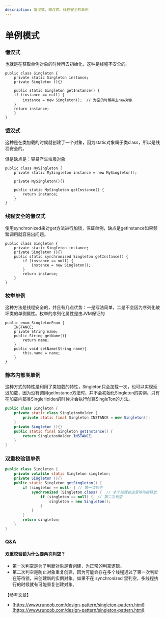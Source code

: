 ```yaml
---
description: 饿汉式、懒汉式、线程安全的单例
---
```


# 单例模式

### 懒汉式

也就是在获取单例对象的时候再去初始化，这种是线程不安全的。

```text
public class Singleton {  
    private static Singleton instance;  
    private Singleton (){}  
  
    public static Singleton getInstance() {  
    if (instance == null) {  
        instance = new Singleton();  // 为空的时候再去new对象
    }  
    return instance;  
    }  
}
```

### 饿汉式

这种是在类加载的时候就创建了一个对象，因为static对象属于类class，所以是线程安全的。

但是缺点是：容易产生垃圾对象

```text
public class MySingleton {  
    private static MySingleton instance = new MySingleton();
    
    private MySingleton(){}
    
    public static MySingleton getInstance() {
        return instance;
    }
}
```

### 线程安全的懒汉式

使用synchronized来对get方法进行加锁，保证单例，缺点是getInstance如果频繁调用就容易出问题。

```text
public class Singleton {  
    private static Singleton instance;  
    private Singleton (){}  
    public static synchronized Singleton getInstance() {  
        if (instance == null) {  
            instance = new Singleton();  
        }  
        return instance;  
    }  
}
```

### 枚举单例

这种方法是线程安全的，并且有几点优势：一是写法简单，二是不会因为序列化破坏类的单例属性。枚举的序列化属性是由JVM保证的

```text
public enum SingletonEnum {
    INSTANCE;
    private String name;
    public String getName(){
        return name;
    }
    public void setName(String name){
        this.name = name;
    }
}
```

### 静态内部类单例

这种方式的特性是利用了类加载的特性，Singleton只会加载一次，也可以实现延迟加载，因为没有调用getInstance方法时，并不会初始化Singleton的实例。只有在加载内部类SingleHolder的时候才会执行创建SingleTon的方法。

```java
public class Singleton {  
    private static class SingletonHolder {  
        private static final Singleton INSTANCE = new Singleton();  
    }  
    private Singleton (){}  
    public static final Singleton getInstance() {  
        return SingletonHolder.INSTANCE;  
    }  
}
```

### 双重校验锁单例

```java
public class Singleton {  
    private volatile static Singleton singleton;  
    private Singleton (){}  
    public static Singleton getSingleton() {  
        if (singleton == null) { // 第一次判空
            synchronized (Singleton.class) {  // 多个线程在这里等待锁释放
                if (singleton == null) {  // 第二次判空
                    singleton = new Singleton();  
                }  
            }  
        }  
        return singleton;  
    }  
}
```

### Q&A

#### 双重校验锁为什么要两次判空？

* 第一次判空是为了判断对象是否创建，为正常的判空逻辑。
* 第二次判空是防止对象重复创建，因为可能会存在多个线程通过了第一次判断在等待锁，来创建新的实例对象。如果不在 synchronized 里判空，多线程执行的时候就有可能重复创建对象。

【参考文章】

* [https://www.runoob.com/design-pattern/singleton-pattern.html](https://www.runoob.com/design-pattern/singleton-pattern.html)

